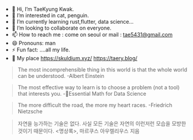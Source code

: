 - 👋 Hi, I’m TaeKyung Kwak.
- 👀 I’m interested in cat, penguin.
- 🌱 I’m currently learning rust,flutter, data science...
- 💞️ I’m looking to collaborate on everyone.
- 📫 How to reach me : come on seoul or mail : tae5431@gmail.com
- 😄 Pronouns: man
- ⚡ Fun fact: ....all my life.
- 🐧 My place https://skuldium.xyz/ https://taery.blog/
> The most incomprehensible thing in this world is that the whole world can be understood. -Albert Einstein

> The most effective way to learn is to choose a problem (not a tool) that interests you. -📖Essential Math for Data Science

> The more difficult the road, the more my heart races. -Friedrich Nietzsche

>자연을 능가하는 기술은 없다. 사실 모든 기술은 자연의 이런저런 모습을 모방한 것이기 때문이다.
<명상록>, 마르쿠스 아우렐리우스 지음
<!---
TaeKyungg2/TaeKyungg2 is a ✨ special ✨ repository because its `README.md` (this file) appears on your GitHub profile.
You can click the Preview link to take a look at your changes.
--->
